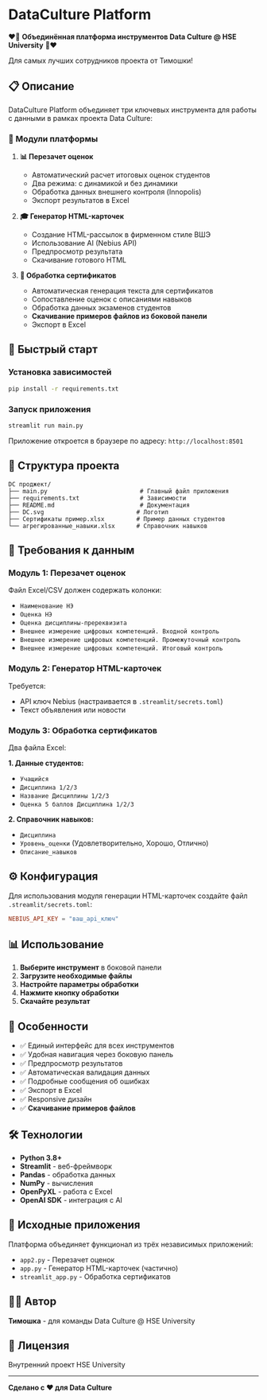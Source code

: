 # DataCulture Platform

❤️🌸 **Объединённая платформа инструментов Data Culture @ HSE University** 🌸❤️

Для самых лучших сотрудников проекта от Тимошки!

## 📋 Описание

DataCulture Platform объединяет три ключевых инструмента для работы с данными в рамках проекта Data Culture:

### 🎯 Модули платформы

1. **📊 Перезачет оценок**
   - Автоматический расчет итоговых оценок студентов
   - Два режима: с динамикой и без динамики
   - Обработка данных внешнего контроля (Innopolis)
   - Экспорт результатов в Excel

2. **🎓 Генератор HTML-карточек**
   - Создание HTML-рассылок в фирменном стиле ВШЭ
   - Использование AI (Nebius API)
   - Предпросмотр результата
   - Скачивание готового HTML

3. **📜 Обработка сертификатов**
   - Автоматическая генерация текста для сертификатов
   - Сопоставление оценок с описаниями навыков
   - Обработка данных экзаменов студентов
   - **Скачивание примеров файлов из боковой панели**
   - Экспорт в Excel

## 🚀 Быстрый старт

### Установка зависимостей

```bash
pip install -r requirements.txt
```

### Запуск приложения

```bash
streamlit run main.py
```

Приложение откроется в браузере по адресу: `http://localhost:8501`

## 📁 Структура проекта

```
DC проджект/
├── main.py                          # Главный файл приложения
├── requirements.txt                 # Зависимости
├── README.md                        # Документация
├── DC.svg                          # Логотип
├── Сертификаты пример.xlsx         # Пример данных студентов
└── агрегированные_навыки.xlsx      # Справочник навыков
```

## 🔧 Требования к данным

### Модуль 1: Перезачет оценок

Файл Excel/CSV должен содержать колонки:
- `Наименование НЭ`
- `Оценка НЭ`
- `Оценка дисциплины-пререквизита`
- `Внешнее измерение цифровых компетенций. Входной контроль`
- `Внешнее измерение цифровых компетенций. Промежуточный контроль`
- `Внешнее измерение цифровых компетенций. Итоговый контроль`

### Модуль 2: Генератор HTML-карточек

Требуется:
- API ключ Nebius (настраивается в `.streamlit/secrets.toml`)
- Текст объявления или новости

### Модуль 3: Обработка сертификатов

Два файла Excel:

**1. Данные студентов:**
- `Учащийся`
- `Дисциплина 1/2/3`
- `Название Дисциплины 1/2/3`
- `Оценка 5 баллов Дисциплина 1/2/3`

**2. Справочник навыков:**
- `Дисциплина`
- `Уровень_оценки` (Удовлетворительно, Хорошо, Отлично)
- `Описание_навыков`

## ⚙️ Конфигурация

Для использования модуля генерации HTML-карточек создайте файл `.streamlit/secrets.toml`:

```toml
NEBIUS_API_KEY = "ваш_api_ключ"
```

## 📊 Использование

1. **Выберите инструмент** в боковой панели
2. **Загрузите необходимые файлы**
3. **Настройте параметры обработки**
4. **Нажмите кнопку обработки**
5. **Скачайте результат**

## 🎨 Особенности

- ✅ Единый интерфейс для всех инструментов
- ✅ Удобная навигация через боковую панель
- ✅ Предпросмотр результатов
- ✅ Автоматическая валидация данных
- ✅ Подробные сообщения об ошибках
- ✅ Экспорт в Excel
- ✅ Responsive дизайн
- ✅ **Скачивание примеров файлов**

## 🛠 Технологии

- **Python 3.8+**
- **Streamlit** - веб-фреймворк
- **Pandas** - обработка данных
- **NumPy** - вычисления
- **OpenPyXL** - работа с Excel
- **OpenAI SDK** - интеграция с AI

## 📝 Исходные приложения

Платформа объединяет функционал из трёх независимых приложений:
- `app2.py` - Перезачет оценок
- `app.py` - Генератор HTML-карточек (частично)
- `streamlit_app.py` - Обработка сертификатов

## 👨‍💻 Автор

**Тимошка** - для команды Data Culture @ HSE University

## 📄 Лицензия

Внутренний проект HSE University

---

**Сделано с ❤️ для Data Culture**
